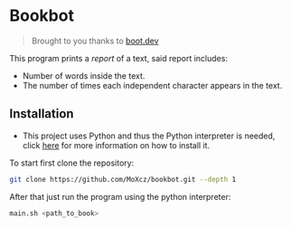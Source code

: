 # Bookbot

> Brought to you thanks to [boot.dev](https://www.boot.dev/)

This program prints a _report_ of a text, said report includes:
- Number of words inside the text.
- The number of times each independent character appears in the text.

## Installation

- This project uses Python and thus the Python interpreter is needed, click
  [here](https://www.python.org/downloads/) for more information on how to install
  it.

To start first clone the repository:

```sh
git clone https://github.com/MoXcz/bookbot.git --depth 1
```

After that just run the program using the python interpreter:

```sh
main.sh <path_to_book>
```

